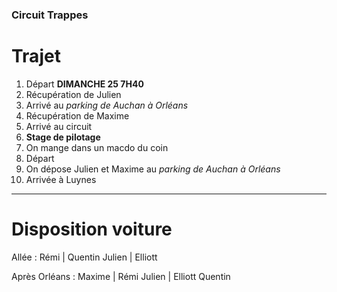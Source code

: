 ### Circuit Trappes
# Trajet

1. Départ **DIMANCHE 25 7H40**
2. Récupération de Julien
3. Arrivé au *parking de Auchan à Orléans*
4. Récupération de Maxime
5. Arrivé au circuit
6. **Stage de pilotage**
7. On mange dans un macdo du coin
8. Départ
9. On dépose Julien et Maxime au *parking de Auchan à Orléans*
10. Arrivée à Luynes
---
# Disposition voiture

Allée :
Rémi | Quentin
Julien | Elliott

Après Orléans :
Maxime | Rémi
Julien | Elliott Quentin
